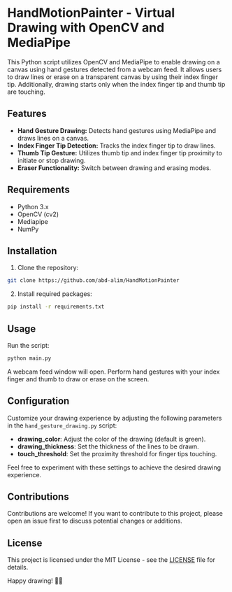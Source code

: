 # HandMotionPainter - Virtual Drawing with OpenCV and MediaPipe

This Python script utilizes OpenCV and MediaPipe to enable drawing on a canvas using hand gestures detected from a webcam feed. It allows users to draw lines or erase on a transparent canvas by using their index finger tip. Additionally, drawing starts only when the index finger tip and thumb tip are touching.

## Features

- **Hand Gesture Drawing:** Detects hand gestures using MediaPipe and draws lines on a canvas.
- **Index Finger Tip Detection:** Tracks the index finger tip to draw lines.
- **Thumb Tip Gesture:** Utilizes thumb tip and index finger tip proximity to initiate or stop drawing.
- **Eraser Functionality:** Switch between drawing and erasing modes.

## Requirements

- Python 3.x
- OpenCV (cv2)
- Mediapipe
- NumPy

## Installation

1. Clone the repository:

```bash
git clone https://github.com/abd-alim/HandMotionPainter
```

2. Install required packages:

```bash
pip install -r requirements.txt
```

## Usage

Run the script:

```bash
python main.py
```

A webcam feed window will open. Perform hand gestures with your index finger and thumb to draw or erase on the screen.

## Configuration

Customize your drawing experience by adjusting the following parameters in the `hand_gesture_drawing.py` script:

- **drawing_color**: Adjust the color of the drawing (default is green).
- **drawing_thickness**: Set the thickness of the lines to be drawn.
- **touch_threshold**: Set the proximity threshold for finger tips touching.

Feel free to experiment with these settings to achieve the desired drawing experience.

## Contributions

Contributions are welcome! If you want to contribute to this project, please open an issue first to discuss potential changes or additions.

## License

This project is licensed under the MIT License - see the [LICENSE](LICENSE) file for details.

Happy drawing! 🎨✨
